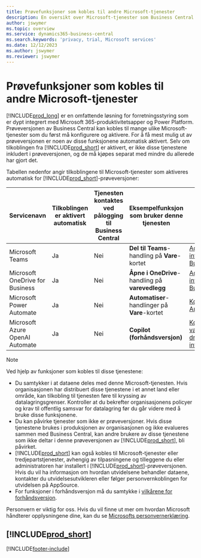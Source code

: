 ```yaml
---
title: Prøvefunksjoner som kobles til andre Microsoft-tjenester
description: En oversikt over Microsoft-tjenester som Business Central kobles til med prøveversjonen.
author: jswymer
ms.topic: overview
ms.service: dynamics365-business-central
ms.search.keywords: 'privacy, trial, Microsoft services'
ms.date: 12/12/2023
ms.author: jswymer
ms.reviewer: jswymer
---
```

# <a name="trial-features-that-connect-to-other-microsoft-services"></a>Prøvefunksjoner som kobles til andre Microsoft-tjenester

[!INCLUDE[prod_long](includes/prod_long.md)] er en omfattende løsning for forretningsstyring som er dypt integrert med Microsoft 365-produktivitetsapper og Power Platform. Prøveversjonen av Business Central kan kobles til mange ulike Microsoft-tjenester som du først må konfigurere og aktivere. For å få mest mulig ut av prøveversjonen er noen av disse funksjonene automatisk aktivert. Selv om tilkoblingen fra [!INCLUDE[prod_short](includes/prod_short.md)] er aktivert, er ikke disse tjenestene inkludert i prøveversjonen, og de må kjøpes separat med mindre du allerede har gjort det.

Tabellen nedenfor angir tilkoblingene til Microsoft-tjenester som aktiveres automatisk for [!INCLUDE[prod_short](includes/prod_short.md)]-prøveversjoner:

|Servicenavn|Tilkoblingen er aktivert automatisk |Tjenesten kontaktes ved pålogging til Business Central |Eksempelfunksjon som bruker denne tjenesten | Finn ut hvordan du administrerer tilkoblingen og funksjonene som bruker den|  
|------------|-------------|--------|------------|-------------|
|Microsoft Teams|Ja|Nei|**Del til Teams**-handling på **Vare**-kortet |[Administrere Teams-integrering med Business Central](admin-teams-integration.md)|  
|Microsoft OneDrive for Business|Ja|Nei|**Åpne i OneDrive**-handling på **varevedlegg** |[Administrer OneDrive-integrering med Business Central](admin-onedrive-integration.md#configure-onedrive-using-onedrive-setup)|  
| Microsoft Power Automate |Ja|Nei|**Automatiser**-handlinger på **Vare**-kortet |[Konfigurer Power Automate-integrering](/dynamics365/business-central/dev-itpro/powerplatform/power-automate-setup)|
| Microsoft Azure OpenAI Automate |Ja |Nei|**Copilot (forhåndsversjon)** |[Konfigurer varemarkedsføringstekst drevet av kunstig intelligens med Copilot](enable-ai.md)|

> [!NOTE]
> Ved hjelp av funksjoner som kobles til disse tjenestene: 
>
> - Du samtykker i at dataene deles med denne Microsoft-tjenesten. Hvis organisasjonen har distribuert disse tjenestene i et annet land eller område, kan tilkobling til tjenesten føre til kryssing av datalagringsgrenser. Kontroller at du bekrefter organisasjonens policyer og krav til offentlig samsvar for datalagring før du går videre med å bruke disse funksjonene. 
> - Du kan påvirke tjenester som ikke er prøveversjoner. Hvis disse tjenestene brukes i produksjonen av organisasjonen og ikke evalueres sammen med Business Central, kan andre brukere av disse tjenestene som ikke deltar i denne prøveversjonen av [!INCLUDE[prod_short](includes/prod_short.md)], bli påvirket.
> - [!INCLUDE[prod_short](includes/prod_short.md)] kan også kobles til Microsoft-tjenester eller tredjepartstjenester, avhengig av tilpasningene og tilleggene du eller administratoren har installert i [!INCLUDE[prod_short](includes/prod_short.md)]-prøveversjonen. Hvis du vil ha informasjon om hvordan utvidelsene behandler dataene, kontakter du utvidelsesutvikleren eller følger personvernkoblingen for utvidelsen på AppSource.
> - For funksjoner i forhåndsversjon må du samtykke i [vilkårene for forhåndsversjon](https://powerplatform.microsoft.com/en-us/legaldocs/supp-powerplatform-preview/?wt.mc_id=power-virtual-agents_inproduct).

Personvern er viktig for oss. Hvis du vil finne ut mer om hvordan Microsoft håndterer opplysningene dine, kan du se [Microsofts personvernerklæring](https://go.microsoft.com/fwlink/?linkid=521839).

## [!INCLUDE[prod_short](includes/free_trial_md.md)]  

[!INCLUDE[footer-include](includes/footer-banner.md)]
